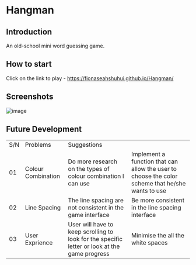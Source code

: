 # Hangman

## Introduction
An old-school mini word guessing game.

## How to start
Click on the link to play - https://fionaseahshuhui.github.io/Hangman/

## Screenshots
![image](https://user-images.githubusercontent.com/118295100/227709853-3ba48961-59cf-4829-8ea1-da961d0d5d48.png)

## Future Development
<table>
  <tr>
    <td>S/N</td>
    <td>Problems</td>
    <td>Suggestions</td>
  </tr>
  <tr>
    <td>01</td>
    <td>Colour Combination</td>
    <td>Do more research on the types of colour combination I can use</td>
    <td>Implement a function that can allow the user to choose the color scheme that he/she wants to use</td>
  </tr>
  <tr>
    <td>02</td>
    <td>Line Spacing</td>
    <td>The line spacing are not consistent in the game interface</td>
    <td>Be more consistent in the line spacing interface</td>
  </tr>
  <tr>
    <td>03</td>
    <td>User Exprience</td>
    <td>User will have to keep scrolling to look for the specific letter or look at the game progress </td>
    <td>Minimise the all the white spaces</td>
  </tr>
</table>
